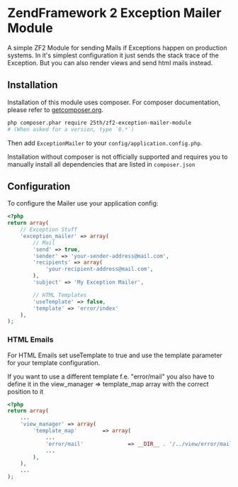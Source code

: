 # ZendFramework 2 Exception Mailer Module

A simple ZF2 Module for sending Mails if Exceptions happen on production systems. In it's simplest configuration it
just sends the stack trace of the Exception. But you can also render views and send html mails instead.

## Installation

Installation of this module uses composer. For composer documentation, please refer to
[getcomposer.org](http://getcomposer.org/).

```sh
php composer.phar require 25th/zf2-exception-mailer-module
# (When asked for a version, type `0.*`)
```

Then add `ExceptionMailer` to your `config/application.config.php`.

Installation without composer is not officially supported and requires you to manually install all dependencies
that are listed in `composer.json`


## Configuration

To configure the Mailer use your application config:
```php
<?php
return array(
	// Exception Stuff
	'exception_mailer' => array(
		// Mail
		'send' => true,
		'sender' => 'your-sender-address@mail.com',
		'recipients' => array(
			'your-recipient-address@mail.com',
		),
		'subject' => 'My Exception Mailer',

		// HTML Templates
		'useTemplate' => false,
		'template' => 'error/index'
	),
);
```

### HTML Emails

For HTML Emails set useTemplate to true and use the template parameter for your template configuration.

If you want to use a different template f.e. "error/mail" you also have to define it in the
view_manager => template_map array with the correct position to it

```php
<?php
return array(
	...
	'view_manager' => array(
		'template_map'        => array(
			...
			'error/mail'              => __DIR__ . '/../view/error/mail.phtml', // Exception_Mailer
			...
		),
	),
	...
);
```
